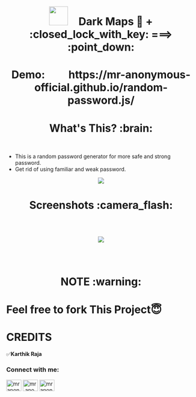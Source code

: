 <h1 align="center"><img src="https://user-images.githubusercontent.com/64122408/101174562-144dac00-366a-11eb-9080-3ac5fadc629d.jpg" height=50px width=50px>&emsp;Dark Maps  	🔀   +    :closed_lock_with_key:    ===>   :point_down:    </h1>
<h1 align="center">Demo:&emsp;&emsp;   https://mr-anonymous-official.github.io/random-password.js/  </h1>

<h1 align="center"><b>What's This? :brain:</b></h1>
<br/>

* This is a random password generator for more safe and strong password.
* Get rid of using familiar and weak password.

<p align="center"><img src="https://media.tenor.com/images/31854c18e847289f0b86764dfe97f400/tenor.gif" /></p>

<h1 align="center"><b>Screenshots :camera_flash:</b></h1>

<br/>
<br/>

<p align="center"><img src="https://user-images.githubusercontent.com/64122408/101175395-23812980-366b-11eb-9eb0-25f020b176ed.png"/> </p>

<br/>
<br/>

<h1 align="center"><b>NOTE :warning:</b></h1>


# Feel free to fork This Project😇


# CREDITS  
:white_check_mark:**Karthik Raja**
<p align="left">  
<h3 align="left">Connect with me:</h3>  
<a href="https://twitter.com/mranonymousofcl" target="blank"><img align="center" src="https://cdn.jsdelivr.net/npm/simple-icons@3.0.1/icons/twitter.svg" alt="mranonymousofcl" height="30" width="40" /></a>  
<a href="https://instagram.com/mr.anonymous_official" target="blank"><img align="center" src="https://cdn.jsdelivr.net/npm/simple-icons@3.0.1/icons/instagram.svg" alt="mr.anonymous_official" height="30" width="40" /></a>  
<a href="https://discord.com/channels/mr_anonymous_2001#4770" target="blank"><img align="center" src="https://cdn.jsdelivr.net/npm/simple-icons@3.0.1/icons/discord.svg" alt="mranonymousofcl" height="30" width="40" /></a>
</p>  
